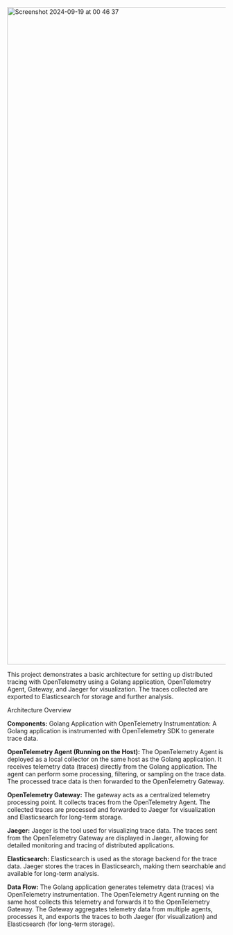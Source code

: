 
<img width="1512" alt="Screenshot 2024-09-19 at 00 46 37" src="https://github.com/user-attachments/assets/6b6226ce-529e-4e1a-8801-5a00f0fff070">

This project demonstrates a basic architecture for setting up distributed tracing with OpenTelemetry using a Golang application, OpenTelemetry Agent, Gateway, and Jaeger for visualization. The traces collected are exported to Elasticsearch for storage and further analysis.

Architecture Overview

**Components:**
Golang Application with OpenTelemetry Instrumentation:
A Golang application is instrumented with OpenTelemetry SDK to generate trace data.

**OpenTelemetry Agent (Running on the Host):**
The OpenTelemetry Agent is deployed as a local collector on the same host as the Golang application.
It receives telemetry data (traces) directly from the Golang application.
The agent can perform some processing, filtering, or sampling on the trace data.
The processed trace data is then forwarded to the OpenTelemetry Gateway.

**OpenTelemetry Gateway:**
The gateway acts as a centralized telemetry processing point.
It collects traces from the OpenTelemetry Agent.
The collected traces are processed and forwarded to Jaeger for visualization and Elasticsearch for long-term storage.

**Jaeger:**
Jaeger is the tool used for visualizing trace data.
The traces sent from the OpenTelemetry Gateway are displayed in Jaeger, allowing for detailed monitoring and tracing of distributed applications.

**Elasticsearch:**
Elasticsearch is used as the storage backend for the trace data.
Jaeger stores the traces in Elasticsearch, making them searchable and available for long-term analysis.

**Data Flow:**
The Golang application generates telemetry data (traces) via OpenTelemetry instrumentation.
The OpenTelemetry Agent running on the same host collects this telemetry and forwards it to the OpenTelemetry Gateway.
The Gateway aggregates telemetry data from multiple agents, processes it, and exports the traces to both Jaeger (for visualization) and Elasticsearch (for long-term storage).
